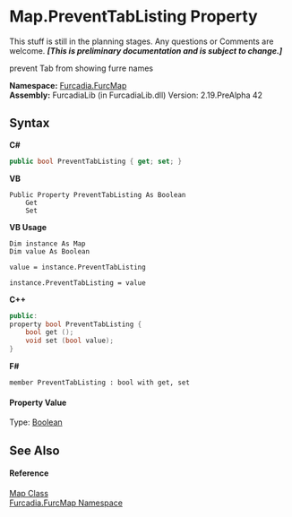 # Map.PreventTabListing Property 
This stuff is still in the planning stages. Any questions or Comments are welcome. _**\[This is preliminary documentation and is subject to change.\]**_

prevent Tab from showing furre names

**Namespace:**&nbsp;<a href="N_Furcadia_FurcMap">Furcadia.FurcMap</a><br />**Assembly:**&nbsp;FurcadiaLib (in FurcadiaLib.dll) Version: 2.19.PreAlpha 42

## Syntax

**C#**<br />
``` C#
public bool PreventTabListing { get; set; }
```

**VB**<br />
``` VB
Public Property PreventTabListing As Boolean
	Get
	Set
```

**VB Usage**<br />
``` VB Usage
Dim instance As Map
Dim value As Boolean

value = instance.PreventTabListing

instance.PreventTabListing = value
```

**C++**<br />
``` C++
public:
property bool PreventTabListing {
	bool get ();
	void set (bool value);
}
```

**F#**<br />
``` F#
member PreventTabListing : bool with get, set

```


#### Property Value
Type: <a href="http://msdn2.microsoft.com/en-us/library/a28wyd50" target="_blank">Boolean</a>

## See Also


#### Reference
<a href="T_Furcadia_FurcMap_Map">Map Class</a><br /><a href="N_Furcadia_FurcMap">Furcadia.FurcMap Namespace</a><br />